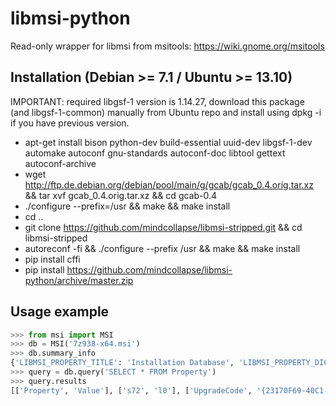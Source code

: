 # libmsi-python

Read-only wrapper for libmsi from msitools: https://wiki.gnome.org/msitools

## Installation (Debian >= 7.1 / Ubuntu >= 13.10)

IMPORTANT: required libgsf-1 version is 1.14.27, download this package (and libgsf-1-common) manually from Ubuntu repo and install using dpkg -i if you have previous version.

* apt-get install bison python-dev build-essential uuid-dev libgsf-1-dev automake autoconf gnu-standards autoconf-doc libtool gettext autoconf-archive
* wget http://ftp.de.debian.org/debian/pool/main/g/gcab/gcab_0.4.orig.tar.xz && tar xvf gcab_0.4.orig.tar.xz && cd gcab-0.4
* ./configure --prefix=/usr && make && make install
* cd ..
* git clone https://github.com/mindcollapse/libmsi-stripped.git && cd libmsi-stripped
* autoreconf -fi && ./configure --prefix /usr && make && make install
* pip install cffi
* pip install https://github.com/mindcollapse/libmsi-python/archive/master.zip

## Usage example
```python
>>> from msi import MSI
>>> db = MSI('7z938-x64.msi')
>>> db.summary_info       
{'LIBMSI_PROPERTY_TITLE': 'Installation Database', 'LIBMSI_PROPERTY_DICTIONARY': None, 'LIBMSI_PROPERTY_LASTAUTHOR': None, 'LIBMSI_PROPERTY_COMMENTS': '7-Zip (x64 edition) Package', 'LIBMSI_PROPERTY_APPNAME': 'Windows Installer XML v2.0.3719.0 (candle/light)', 'LIBMSI_PROPERTY_LASTSAVED_TM': 130647995050000000, 'LIBMSI_PROPERTY_EDITTIME': None, 'LIBMSI_PROPERTY_TEMPLATE': 'x64;1033', 'LIBMSI_PROPERTY_UUID': '{23170F69-40C1-2702-0938-000002000000}', 'LIBMSI_PROPERTY_LASTPRINTED': None, 'LIBMSI_PROPERTY_KEYWORDS': 'Installer', 'LIBMSI_PROPERTY_VERSION': 200, 'LIBMSI_PROPERTY_CREATED_TM': 130647995050000000, 'LIBMSI_PROPERTY_THUMBNAIL': None, 'LIBMSI_PROPERTY_SUBJECT': '7-Zip (x64 edition) Package', 'LIBMSI_PROPERTY_RESTRICT': None, 'LIBMSI_PROPERTY_CODEPAGE': 1252, 'LIBMSI_PROPERTY_SOURCE': 2, 'LIBMSI_PROPERTY_AUTHOR': 'Igor Pavlov', 'LIBMSI_PROPERTY_SECURITY': 2}
>>> query = db.query('SELECT * FROM Property')
>>> query.results
[['Property', 'Value'], ['s72', 'l0'], ['UpgradeCode', '{23170F69-40C1-2702-0000-000004000000}'], ['Manufacturer', 'Igor Pavlov'], ['ProductCode', '{23170F69-40C1-2702-0938-000001000000}'], ['ProductLanguage', '1033'], ['ProductName', '7-Zip 9.38 (x64 edition)'], ['ProductVersion', '9.38.00.0'], ['ALLUSERS', '2'], ['ARPURLINFOABOUT', 'http://www.7-zip.org/'], ['ARPHELPLINK', 'http://www.7-zip.org/support.html'], ['ARPURLUPDATEINFO', 'http://www.7-zip.org/download.html'], ['DefaultUIFont', 'WixUI_Font_Normal'], ['WixUI_Mode', 'FeatureTree'], ['WixUI_WelcomeDlg_Next', 'LicenseAgreementDlg'], ['WixUI_LicenseAgreementDlg_Back', 'WelcomeDlg'], ['WixUI_LicenseAgreementDlg_Next', 'CustomizeDlg'], ['WixUI_CustomizeDlg_BackChange', 'MaintenanceTypeDlg'], ['WixUI_CustomizeDlg_BackCustom', 'SetupTypeDlg'], ['WixUI_CustomizeDlg_BackFeatureTree', 'LicenseAgreementDlg'], ['WixUI_CustomizeDlg_Next', 'VerifyReadyDlg'], ['WixUI_VerifyReadyDlg_BackCustom', 'CustomizeDlg'], ['WixUI_VerifyReadyDlg_BackChange', 'CustomizeDlg'], ['WixUI_VerifyReadyDlg_BackRepair', 'MaintenanceTypeDlg'], ['WixUI_VerifyReadyDlg_BackTypical', 'SetupTypeDlg'], ['WixUI_VerifyReadyDlg_BackFeatureTree', 'CustomizeDlg'], ['WixUI_VerifyReadyDlg_BackComplete', 'SetupTypeDlg'], ['WixUI_MaintenanceWelcomeDlg_Next', 'MaintenanceTypeDlg'], ['WixUI_MaintenanceTypeDlg_Change', 'CustomizeDlg'], ['WixUI_MaintenanceTypeDlg_Repair', 'VerifyRepairDlg'], ['WixUI_MaintenanceTypeDlg_Remove', 'VerifyRemoveDlg'], ['WixUI_MaintenanceTypeDlg_Back', 'MaintenanceWelcomeDlg'], ['WixUI_VerifyRemoveDlg_Back', 'MaintenanceTypeDlg'], ['WixUI_VerifyRepairDlg_Back', 'MaintenanceTypeDlg'], ['ErrorDialog', 'ErrorDlg'], ['SecureCustomProperties', 'OLDERVERSIONBEINGUPGRADED']]```